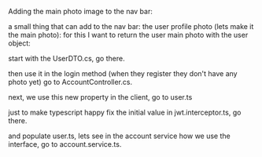 Adding the main photo image to the nav bar:

a small thing that can add to the nav bar: the user profile photo (lets make it the main photo):
for this I want to return the user main photo with the user object:

start with the UserDTO.cs, go there.


then use it in the login method (when they register they don't have any photo yet)
go to AccountController.cs.

next, we use this new property in the client, go to user.ts

just to make typescript happy fix the initial value in jwt.interceptor.ts, go there.

and populate user.ts, lets see in the account service how we use the interface, go to account.service.ts.